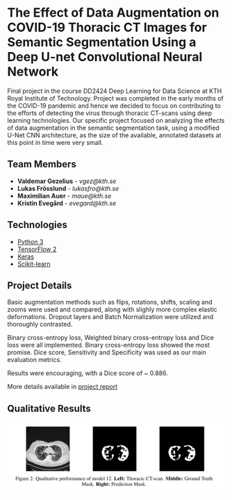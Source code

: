 # The Effect of Data Augmentation on COVID-19 Thoracic CT Images for Semantic Segmentation Using a Deep U-net Convolutional Neural Network

Final project in the course DD2424 Deep Learning for Data Science at KTH Royal Institute of Technology. Project was completed in the early months of the COVID-19 pandemic and hence we decided to focus on contributing to the efforts of detecting the virus through thoracic CT-scans using deep learning technologies. Our specific project focused on analyzing the effects of data augmentation in the semantic segmentation task, using a modified U-Net CNN architecture, as the size of the available, annotated datasets at this point in time were very small.

## Team Members

<ul>
    <li>
        <strong>Valdemar Gezelius</strong> - <i style="text-decoration: none;">vgez@kth.se</i>
    </li>
    <li>
        <strong>Lukas Frösslund</strong> - <i style="text-decoration: none;">lukasfro@kth.se</i>
    </li>
    <li>
        <strong>Maximilian Auer</strong> - <i style="text-decoration: none;">maue@kth.se</i>
    </li>
    <li>
        <strong>Kristin Evegård</strong> - <i style="text-decoration: none;">evegard@kth.se</i>
    </li>  
</ul>

## Technologies

-   [Python 3](https://www.python.org/)
-   [TensorFlow 2](https://www.tensorflow.org/)
-   [Keras](https://keras.io/)
-   [Scikit-learn](https://sklearn.org/)

## Project Details

Basic augmentation methods such as flips, rotations, shifts, scaling and zooms were used and compared, along with slighly more complex elastic deformations. Dropout layers and Batch Normalization were utilized and thoroughly contrasted.

Binary cross-entropy loss, Weighted binary cross-entropy loss and Dice loss were all implemented. Binary cross-entropy loss showed the most promise. Dice score, Sensitivity and Specificity was used as our main evaluation metrics.

Results were encouraging, with a Dice score of ~ 0.886.

More details available in <a href="https://github.com/vgez/U-Net-CNN-COVID-19-Detection-on-Thoracic-CT-Scans/blob/main/Project_Report.pdf">project report</a>

## Qualitative Results

![qual_comparison](https://github.com/vgez/U-Net-CNN-COVID-19-Detection-on-Thoracic-CT-Scans/blob/main/images/qual_comparison.png?raw=true)
